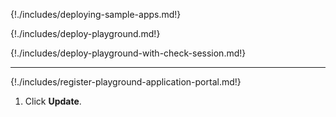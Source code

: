 

{!./includes/deploying-sample-apps.md!}


{!./includes/deploy-playground.md!}


{!./includes/deploy-playground-with-check-session.md!}

---

{!./includes/register-playground-application-portal.md!}

1.  Click **Update**.



